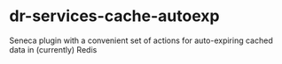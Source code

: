 # dr-services-cache-autoexp
Seneca plugin with a convenient set of actions for auto-expiring cached data in (currently) Redis

